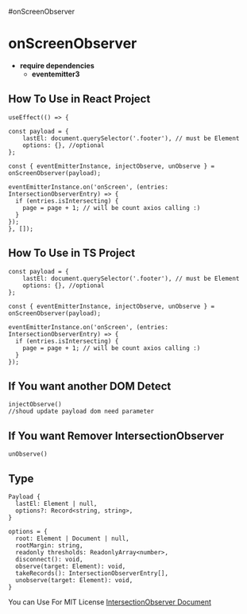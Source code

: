 #onScreenObserver
# onScreenObserver

* **require dependencies**
  * **eventemitter3**

## How To Use in React Project
    useEffect(() => {

    const payload = {
        lastEl: document.querySelector('.footer'), // must be Element
        options: {}, //optional
    };

    const { eventEmitterInstance, injectObserve, unObserve } = onScreenObserver(payload);

    eventEmitterInstance.on('onScreen', (entries: IntersectionObserverEntry) => {
      if (entries.isIntersecting) {
        page = page + 1; // will be count axios calling :)
      }
    });
    }, []); 

## How To Use in TS Project

    const payload = {
        lastEl: document.querySelector('.footer'), // must be Element
        options: {}, //optional
    };

    const { eventEmitterInstance, injectObserve, unObserve } = onScreenObserver(payload);

    eventEmitterInstance.on('onScreen', (entries: IntersectionObserverEntry) => {
      if (entries.isIntersecting) {
        page = page + 1; // will be count axios calling :)
      }
    });


## If You want another DOM Detect 
    injectObserve()
    //shoud update payload dom need parameter

## If You want Remover IntersectionObserver
    unObserve()

## Type

    Payload {
      lastEl: Element | null,
      options?: Record<string, string>,
    }

    options = {
      root: Element | Document | null,
      rootMargin: string,
      readonly thresholds: ReadonlyArray<number>,
      disconnect(): void,
      observe(target: Element): void,
      takeRecords(): IntersectionObserverEntry[],
      unobserve(target: Element): void,
    }


You can Use For MIT License
[IntersectionObserver Document](https://developer.mozilla.org/ko/docs/Web/API/Intersection_Observer_API)
